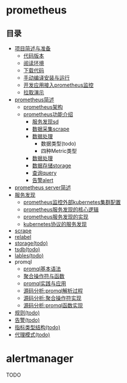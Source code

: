 # prometheus

## 目录
- [项目简述与准备](项目简述与准备.md)
  - [代码版本](项目简述与准备.md#代码版本)
  - [阅读环境](项目简述与准备.md#阅读环境)
  - [下载代码](项目简述与准备.md#下载代码)
  - [手动编译安装与运行](项目简述与准备.md#下载代码)
  - [开发应用接入prometheus监控](项目简述与准备.md#开发应用接入prometheus监控)
  - [拉取演示](项目简述与准备.md#拉取演示)
- [prometheus简述](prometheus简述.md)
  - [prometheus架构](prometheus简述.md#11-架构)
  - [prometheus功能介绍](prometheus简述.md#12-功能介绍)
    - [服务发现sd](prometheus简述.md#121-服务发现)
    - [数据采集scrape](prometheus简述.md#122-数据采集)
    - [数据处理](prometheus简述.md#123-数据处理)
      - 数据类型(todo)
      - 四种Metric类型
    - [数据处理](prometheus简述.md#123-数据处理)
    - [数据存储storage](prometheus简述.md#124-数据存储)
    - [查询query](prometheus简述.md#125-查询)
    - [告警alert](prometheus简述.md#125-告警)
- [prometheus server简述](prometheus_server简述.md)
- [服务发现](服务发现.md)
  - [prometheus监控外部kubernetes集群配置](discovery_k8s_config.md)
  - [prometheus服务发现的核心逻辑](discovery_core_logic.md)
  - [prometheus服务发现的实现](discovery_core_implementation.md)
  - [kubernetes协议的服务发现](discovery_k8s_implementation.md)
- [scrape](scrape.md)
- [relabel](relabel.md)
- [storage(todo)](storage.md)
- [tsdb(todo)](tsdb.md)
- [lables(todo)](lables.md)
- promql
  - [promql基本语法](promql_syntactic.md)
  - [聚合操作符与函数](aggregation_operators_functions.md)
  - [promql实践与应用](promql_practice.md)
  - [源码分析:promql解析过程](promql_implementation.md)
  - [源码分析:聚合操作符实现](promql_aggregation_implementation.md)
  - [源码分析:promql函数实现](promql_function_implementation.md)
- [规则(todo)](规则.md)
- [告警(todo)](告警.md)
- [指标类型结构(todo)](指标类型.md)
- [代理模式(todo)](代理模式.md)


# alertmanager
TODO
